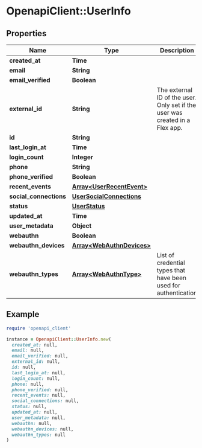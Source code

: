 # OpenapiClient::UserInfo

## Properties

| Name | Type | Description | Notes |
| ---- | ---- | ----------- | ----- |
| **created_at** | **Time** |  |  |
| **email** | **String** |  |  |
| **email_verified** | **Boolean** |  |  |
| **external_id** | **String** | The external ID of the user. Only set if the user was created in a Flex app. |  |
| **id** | **String** |  |  |
| **last_login_at** | **Time** |  |  |
| **login_count** | **Integer** |  |  |
| **phone** | **String** |  |  |
| **phone_verified** | **Boolean** |  |  |
| **recent_events** | [**Array&lt;UserRecentEvent&gt;**](UserRecentEvent.md) |  |  |
| **social_connections** | [**UserSocialConnections**](UserSocialConnections.md) |  |  |
| **status** | [**UserStatus**](UserStatus.md) |  |  |
| **updated_at** | **Time** |  |  |
| **user_metadata** | **Object** |  |  |
| **webauthn** | **Boolean** |  |  |
| **webauthn_devices** | [**Array&lt;WebAuthnDevices&gt;**](WebAuthnDevices.md) |  |  |
| **webauthn_types** | [**Array&lt;WebAuthnType&gt;**](WebAuthnType.md) | List of credential types that have been used for authentication |  |

## Example

```ruby
require 'openapi_client'

instance = OpenapiClient::UserInfo.new(
  created_at: null,
  email: null,
  email_verified: null,
  external_id: null,
  id: null,
  last_login_at: null,
  login_count: null,
  phone: null,
  phone_verified: null,
  recent_events: null,
  social_connections: null,
  status: null,
  updated_at: null,
  user_metadata: null,
  webauthn: null,
  webauthn_devices: null,
  webauthn_types: null
)
```

